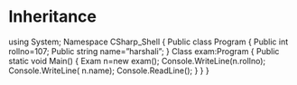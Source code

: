 # Inheritance
using System;
Namespace CSharp_Shell
{
Public class Program 
    {
    Public	int rollno=107;
     Public string	name=”harshali”;
    }
    Class exam:Program
    {
  Public static void Main()
        {
         	Exam n=new exam();
           Console.WriteLine(n.rollno);
           Console.WriteLine( n.name);
        	Console.ReadLine();
        }
    }
}
